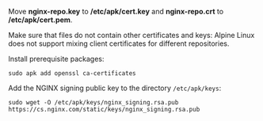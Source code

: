 Move **nginx-repo.key** to **/etc/apk/cert.key** and **nginx-repo.crt** to **/etc/apk/cert.pem**. 

Make sure that files do not contain other certificates and keys: Alpine Linux does not support mixing client certificates for different repositories.

Install prerequisite packages:

```shell
sudo apk add openssl ca-certificates
```

Add the NGINX signing public key to the directory `/etc/apk/keys`:

```shell
sudo wget -O /etc/apk/keys/nginx_signing.rsa.pub https://cs.nginx.com/static/keys/nginx_signing.rsa.pub
```
